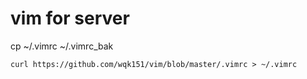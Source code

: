 # vim for server
<p>cp ~/.vimrc ~/.vimrc_bak</p>
<code>curl https://github.com/wqk151/vim/blob/master/.vimrc > ~/.vimrc</code>

